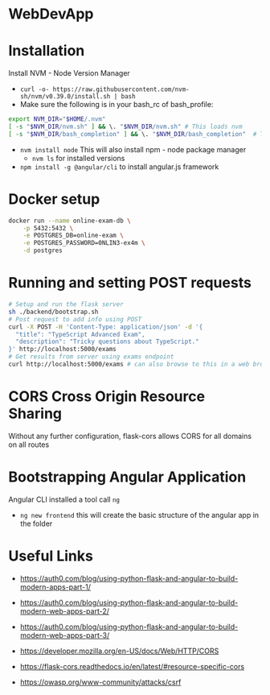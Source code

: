 # WebDevApp

# Installation

Install NVM - Node Version Manager
* `curl -o- https://raw.githubusercontent.com/nvm-sh/nvm/v0.39.0/install.sh | bash`   
* Make sure the following is in your bash_rc of bash_profile:  
```bash  
export NVM_DIR="$HOME/.nvm"
[ -s "$NVM_DIR/nvm.sh" ] && \. "$NVM_DIR/nvm.sh" # This loads nvm
[ -s "$NVM_DIR/bash_completion" ] && \. "$NVM_DIR/bash_completion"  # This loads nvm bash_completion
```
* `nvm install node` This will also install npm - node package manager
  * `nvm ls` for installed versions
* `npm install -g @angular/cli` to install angular.js framework

# Docker setup

```bash
docker run --name online-exam-db \
    -p 5432:5432 \
    -e POSTGRES_DB=online-exam \
    -e POSTGRES_PASSWORD=0NLIN3-ex4m \
    -d postgres
```

# Running and setting POST requests


```bash
# Setup and run the flask server 
sh ./backend/bootstrap.sh
# Post request to add info using POST
curl -X POST -H 'Content-Type: application/json' -d '{
  "title": "TypeScript Advanced Exam",
  "description": "Tricky questions about TypeScript."
}' http://localhost:5000/exams
# Get results from server using exams endpoint
curl http://localhost:5000/exams # can also browse to this in a web browser
```

# CORS Cross Origin Resource Sharing

Without any further configuration, flask-cors allows CORS for all domains on all routes

# Bootstrapping Angular Application

Angular CLI installed a tool call `ng`
* `ng new frontend` this will create the basic structure of the angular app in the folder 
# Useful Links
* https://auth0.com/blog/using-python-flask-and-angular-to-build-modern-apps-part-1/
* https://auth0.com/blog/using-python-flask-and-angular-to-build-modern-web-apps-part-2/
* https://auth0.com/blog/using-python-flask-and-angular-to-build-modern-web-apps-part-3/

* https://developer.mozilla.org/en-US/docs/Web/HTTP/CORS
* https://flask-cors.readthedocs.io/en/latest/#resource-specific-cors

* https://owasp.org/www-community/attacks/csrf